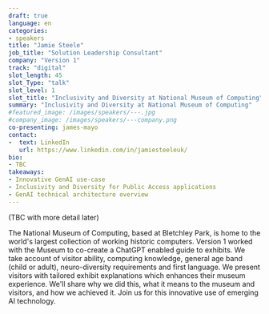 ```yaml
---
draft: true
language: en
categories:
- speakers
title: "Jamie Steele"
job_title: "Solution Leadership Consultant"
company: "Version 1"
track: "digital"
slot_length: 45
slot_Type: "talk"
slot_level: 1
slot_title: "Inclusivity and Diversity at National Museum of Computing"
summary: "Inclusivity and Diversity at National Museum of Computing"
#featured_image: /images/speakers/---.jpg
#company_image: /images/speakers/---company.png
co-presenting: james-mayo
contact:
-  text: LinkedIn
   url: https://www.linkedin.com/in/jamiesteeleuk/
bio:
- TBC
takeaways:
- Innovative GenAI use-case
- Inclusivity and Diversity for Public Access applications
- GenAI technical architecture overview
---
```


(TBC with more detail later)

The National Museum of Computing, based at Bletchley Park, is home to the world's largest collection of working historic computers. Version 1 worked with the Museum to co-create a ChatGPT enabled guide to exhibits. We take account of visitor ability, computing knowledge, general age band (child or adult), neuro-diversity requirements and first language. We present visitors with tailored exhibit explanations which enhances their museum experience. We'll share why we did this, what it means to the museum and visitors, and how we achieved it. Join us for this innovative use of emerging AI technology.